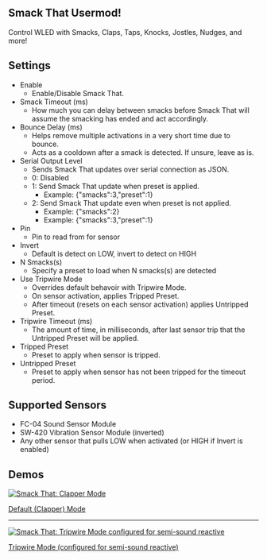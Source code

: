 Smack That Usermod!
---
Control WLED with Smacks, Claps, Taps, Knocks, Jostles, Nudges, and more!


Settings
---
* Enable
  * Enable/Disable Smack That.
* Smack Timeout (ms)
  * How much you can delay between smacks before Smack That will assume the smacking has ended and act accordingly.
* Bounce Delay (ms)
  * Helps remove multiple activations in a very short time due to bounce.
  * Acts as a cooldown after a smack is detected. If unsure, leave as is.
* Serial Output Level
  * Sends Smack That updates over serial connection as JSON.
  * 0: Disabled
  * 1: Send Smack That update when preset is applied.
    * Example: {"smacks":3,"preset":1}
  * 2: Send Smack That update even when preset is not applied.
    * Example: {"smacks":2}
    * Example: {"smacks":3,"preset":1}
* Pin
  * Pin to read from for sensor
* Invert
  * Default is detect on LOW, invert to detect on HIGH
* N Smacks(s)
  * Specify a preset to load when N smacks(s) are detected
* Use Tripwire Mode
  * Overrides default behavoir with Tripwire Mode.
  * On sensor activation, applies Tripped Preset.
  * After timeout (resets on each sensor activation) applies Untripped Preset.
* Tripwire Timeout (ms)
  * The amount of time, in milliseconds, after last sensor trip that the Untripped Preset will be applied.
* Tripped Preset
  * Preset to apply when sensor is tripped.
* Untripped Preset
  * Preset to apply when sensor has not been tripped for the timeout period.

Supported Sensors
---
* FC-04 Sound Sensor Module
* SW-420 Vibration Sensor Module (inverted)
* Any other sensor that pulls LOW when activated (or HIGH if Invert is enabled) 


Demos
---
[![Smack That: Clapper Mode](https://img.youtube.com/vi/mRhMShXGT5s/0.jpg)](https://www.youtube.com/watch?v=mRhMShXGT5s)

[Default (Clapper) Mode](https://www.youtube.com/watch?v=mRhMShXGT5s)

---

[![Smack That: Tripwire Mode configured for semi-sound reactive](https://img.youtube.com/vi/cBBUQdeMTcY/0.jpg)](https://www.youtube.com/watch?v=cBBUQdeMTcY)

[Tripwire Mode (configured for semi-sound reactive)](https://www.youtube.com/watch?v=cBBUQdeMTcY)
